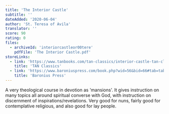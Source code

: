 ```yaml
---
title: 'The Interior Castle'
subtitle: ''
dateAdded: '2020-06-04'
author: 'St. Teresa of Avila'
translator: ''
score: 90
rating: 0
files:
  - archiveId: 'interiorcastleor00tere'
    pdfFile: 'The Interior Castle.pdf'
storeLinks:
  - link: 'https://www.tanbooks.com/tan-classics/interior-castle-tan-classic.html'
    title: 'TAN Classics'
  - link: 'https://www.baroniuspress.com/book.php?wid=56&bid=66#tab=tab-1'
    title: 'Baronius Press'
---
```


A very theological course in devotion as 'mansions'. It gives instruction on many topics all around spiritual converse with God, with instruction on discernment of inspirations/revelations. Very good for nuns, fairly good for contemplative religious, and also good for lay people.
